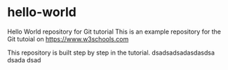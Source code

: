 # hello-world
Hello World repository for Git tutorial
This is an example repository for the Git tutoial on https://www.w3schools.com

This repository is built step by step in the tutorial.
dsadsadsadasdasdsa
dsada
dsad
